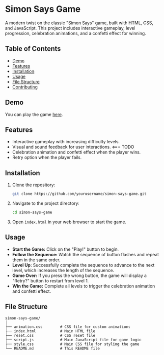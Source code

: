# Simon Says Game

A modern twist on the classic "Simon Says" game, built with HTML, CSS, and JavaScript. This project includes interactive gameplay, level progression, celebration animations, and a confetti effect for winning.

## Table of Contents

- [Demo](#demo)
- [Features](#features)
- [Installation](#installation)
- [Usage](#usage)
- [File Structure](#file-structure)
- [Contributing](#contributing)

## Demo

You can play the game [here](https://simonsaysapp.netlify.app).

## Features

- Interactive gameplay with increasing difficulty levels.
- Visual and sound feedback for user interactions. <=== TODO
- Celebration animation and confetti effect when the player wins.
- Retry option when the player fails.

## Installation

1. Clone the repository:
    ```bash
    git clone https://github.com/yourusername/simon-says-game.git
    ```

2. Navigate to the project directory:
    ```bash
    cd simon-says-game
    ```

3. Open `index.html` in your web browser to start the game.

## Usage

- **Start the Game:** Click on the "Play!" button to begin.
- **Follow the Sequence:** Watch the sequence of button flashes and repeat them in the same order.
- **Level Up:** Successfully complete the sequence to advance to the next level, which increases the length of the sequence.
- **Game Over:** If you press the wrong button, the game will display a "Retry?" button to restart from level 1.
- **Win the Game:** Complete all levels to trigger the celebration animation and confetti effect.

## File Structure

```plaintext
simon-says-game/
│
├── animation.css        # CSS file for custom animations
├── index.html           # Main HTML file
├── reset.css            # CSS reset file
├── script.js            # Main JavaScript file for game logic
├── style.css            # Main CSS file for styling the game
└── README.md            # This README file
